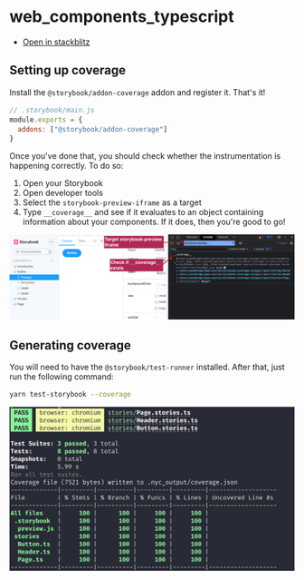 # web_components_typescript

- [Open in stackblitz](https://stackblitz.com/github/yannbf/storybook-coverage-recipes/tree/main/web_components_typescript?preset=node)

## Setting up coverage

Install the `@storybook/addon-coverage` addon and register it. That's it!

```js
// .storybook/main.js
module.exports = {
  addons: ["@storybook/addon-coverage"]
}
```

Once you've done that, you should check whether the instrumentation is happening correctly. To do so:

1. Open your Storybook
2. Open developer tools
3. Select the `storybook-preview-iframe` as a target
4. Type `__coverage__` and see if it evaluates to an object containing information about your components. If it does, then you're good to go!

![](coverage-object.png)

## Generating coverage

You will need to have the `@storybook/test-runner` installed. After that, just run the following command:

```sh
yarn test-storybook --coverage
```

![](coverage-cli.png)

